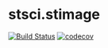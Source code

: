 # stsci.stimage

[![Build Status](https://dev.azure.com/spacetelescope/stsci.stimage/_apis/build/status/spacetelescope.stsci.stimage?branchName=master)](https://dev.azure.com/spacetelescope/stsci.stimage/_build/latest?definitionId=14&branchName=master)
[![codecov](https://codecov.io/gh/spacetelescope/stsci.stimage/branch/master/graph/badge.svg)](https://codecov.io/gh/spacetelescope/stsci.stimage)

